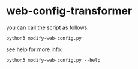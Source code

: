 # web-config-transformer

you can call the script as follows:

```
python3 modify-web-config.py
```

see help for more info:

```
python3 modify-web-config.py --help
```
